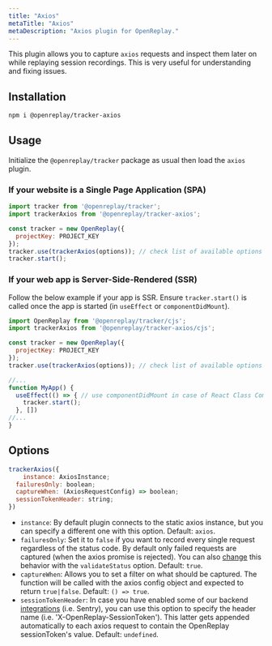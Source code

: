 ```yaml
---
title: "Axios"
metaTitle: "Axios"
metaDescription: "Axios plugin for OpenReplay."
---
```


This plugin allows you to capture `axios` requests and inspect them later on while replaying session recordings. This is very useful for understanding and fixing issues.

## Installation

```bash
npm i @openreplay/tracker-axios
```

## Usage

Initialize the `@openreplay/tracker` package as usual then load the `axios` plugin.

### If your website is a Single Page Application (SPA)

```js
import tracker from '@openreplay/tracker';
import trackerAxios from '@openreplay/tracker-axios';

const tracker = new OpenReplay({
  projectKey: PROJECT_KEY
});
tracker.use(trackerAxios(options)); // check list of available options below
tracker.start();
```

### If your web app is Server-Side-Rendered (SSR)

Follow the below example if your app is SSR. Ensure `tracker.start()` is called once the app is started (in `useEffect` or `componentDidMount`).

```js
import OpenReplay from '@openreplay/tracker/cjs';
import trackerAxios from '@openreplay/tracker-axios/cjs';

const tracker = new OpenReplay({
  projectKey: PROJECT_KEY
});
tracker.use(trackerAxios(options)); // check list of available options below

//...
function MyApp() {
  useEffect(() => { // use componentDidMount in case of React Class Component
    tracker.start();
  }, [])
//...
}
```

## Options

```js
trackerAxios({
	instance: AxiosInstance;
  failuresOnly: boolean;
  captureWhen: (AxiosRequestConfig) => boolean;
  sessionTokenHeader: string;
})
```

- `instance`: By default plugin connects to the static axios instance, but you can specify a different one with this option. Default: `axios`.
- `failuresOnly`: Set it to `false` if you want to record every single request regardless of the status code. By default only failed requests are captured (when the axios promise is rejected). You can also [change](https://github.com/axios/axios#request-config) this behavior with the `validateStatus` option. Default: `true`.
- `captureWhen`: Allows you to set a filter on what should be captured. The function will be called with the axios config object and expected to return `true|false`. Default: `() => true`.
- `sessionTokenHeader`: In case you have enabled some of our backend [integrations](/integrations) (i.e. Sentry), you can use this option to specify the header name (i.e. 'X-OpenReplay-SessionToken'). This latter gets appended automatically to each axios request to contain the OpenReplay sessionToken's value. Default: `undefined`.
